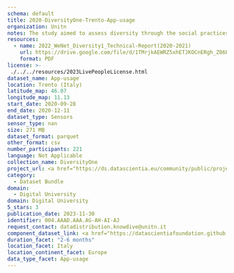 ```yaml
---
schema: default
title: 2020-DiversityOne-Trento-App-usage
organization: Unitn
notes: The study aimed to assess diversity through the social practices and daily behaviors of university students from eight different countries. The research was carried out in two phases. Initially, a large sample of students from Denmark, Italy, Mongolia, Paraguay, the United Kingdom, China, Mexico, and India, completed a survey on their social practices, as well as their socio-demographic, cultural, and psychological elements. In the second phase, a sub-sample of the respondents engaged in a four-week data collection by using an innovative smartphone application called iLog. This app collected data from thirty-four smartphone sensors around the clock, allowing for an in-depth investigation into the diversity and daily routines of university students across countries, both synchronically and diachronically.
resources:
  - name: 2022_WeNet_Diversity1_Technical-Report(2020-2021)
    url: https://drive.google.com/file/d/1TMrjkAEWRZ5xhETJKOCnERgh_Z06PO2E/view?usp=drive_link
    format: PDF
license: >-
 ./../../resources/2023LivePeopleLicense.html
dataset_name: App-usage
location: Trento (Italy)
latitude_map: 46.07
longitude_map: 11.13
start_date: 2020-09-28
end_date: 2020-12-11
dataset_type: Sensors
sensor_type: nan
size: 271 MB
dataset_format: parquet
other_format: csv
number_participants: 221
language: Not Applicable
collection_name: DiversityOne
project_url: <a href="https://ds.datascientia.eu/community/public/projects/e464583f-32eb-44c1-a455-91503b02b303">https://ds.datascientia.eu/community/public/projects/e464583f-32eb-44c1-a455-91503b02b303</a>
category: 
  - Dataset Bundle
domain: 
  - Digital University
domain: Digital University
5_stars: 3
publication_date: 2023-11-30
identifier: 004.AAAD.AAA.AG-AH-AI-AJ
request_contact: datadistribution.knowdive@unitn.it
component_dataset_link: <a href="https://datascientiafoundation.github.io/LivePeople/datasets/2020-DV1-Trento-Application%20Event/">2020-DV1-Trento-Application Event</a>, <a href="https://datascientiafoundation.github.io/LivePeople/datasets/2020-DV1-Trento-Headset%20Plug%20Event/">2020-DV1-Trento-Headset Plug Event</a>, <a href="https://datascientiafoundation.github.io/LivePeople/datasets/2020-DV1-Trento-Music%20Event/">2020-DV1-Trento-Music Event</a>, <a href="https://datascientiafoundation.github.io/LivePeople/datasets/2020-DV1-Trento-Notification%20Event/">2020-DV1-Trento-Notification Event</a>
duration_facet: "2-6 months"
location_facet: Italy
location_continent_facet: Europe
data_type_facet: App-usage
---
```

